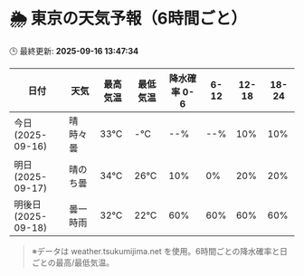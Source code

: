 # 🌦️ 東京の天気予報（6時間ごと）

🕒 最終更新: **2025-09-16 13:47:34**

| 日付 | 天気 | 最高気温 | 最低気温 | 降水確率 0-6 | 6-12 | 12-18 | 18-24 |
|------|------|----------|----------|------------|------|------|------|
| 今日 (2025-09-16) | 晴時々曇 | 33℃ | -℃ | --% | --% | 10% | 10% |
| 明日 (2025-09-17) | 晴のち曇 | 34℃ | 26℃ | 10% | 0% | 20% | 20% |
| 明後日 (2025-09-18) | 曇一時雨 | 32℃ | 22℃ | 60% | 60% | 60% | 60% |

> ※データは weather.tsukumijima.net を使用。6時間ごとの降水確率と日ごとの最高/最低気温。